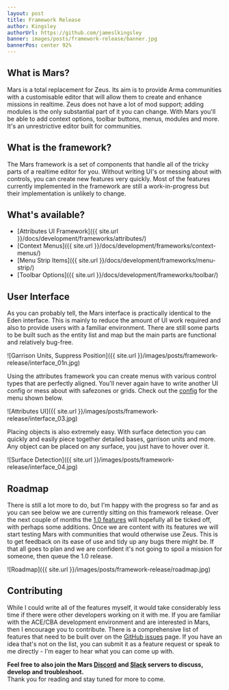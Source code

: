 ```yaml
---
layout: post
title: Framework Release
author: Kingsley
authorUrl: https://github.com/jameslkingsley
banner: images/posts/framework-release/banner.jpg
bannerPos: center 92%
---
```


## What is Mars?
Mars is a total replacement for Zeus. Its aim is to provide Arma communities with a customisable editor that will allow them to create and enhance missions in realtime. Zeus does not have a lot of mod support; adding modules is the only substantial part of it you can change. With Mars you'll be able to add context options, toolbar buttons, menus, modules and more. It's an unrestrictive editor built for communities.

## What is the framework?
The Mars framework is a set of components that handle all of the tricky parts of a realtime editor for you. Without writing UI's or messing about with controls, you can create new features very quickly. Most of the features currently implemented in the framework are still a work-in-progress but their implementation is unlikely to change.

## What's available?
* [Attributes UI Framework]({{ site.url }}/docs/development/frameworks/attributes/)
* [Context Menus]({{ site.url }}/docs/development/frameworks/context-menus/)
* [Menu Strip Items]({{ site.url }}/docs/development/frameworks/menu-strip/)
* [Toolbar Options]({{ site.url }}/docs/development/frameworks/toolbar/)

## User Interface
As you can probably tell, the Mars interface is practically identical to the Eden interface. This is mainly to reduce the amount of UI work required and also to provide users with a familiar environment. There are still some parts to be built such as the entity list and map but the main parts are functional and relatively bug-free.

![Garrison Units, Suppress Position]({{ site.url }}/images/posts/framework-release/interface_01n.jpg)

Using the attributes framework you can create menus with various control types that are perfectly aligned. You'll never again have to write another UI config or mess about with safezones or grids. Check out the [config](https://github.com/marseditor/mars/blob/master/addons/editor/CfgAttributes.hpp) for the menu shown below.

![Attributes UI]({{ site.url }}/images/posts/framework-release/interface_03.jpg)

Placing objects is also extremely easy. With surface detection you can quickly and easily piece together detailed bases, garrison units and more. Any object can be placed on any surface, you just have to hover over it.

![Surface Detection]({{ site.url }}/images/posts/framework-release/interface_04.jpg)

## Roadmap
There is still a lot more to do, but I'm happy with the progress so far and as you can see below we are currently sitting on this framework release. Over the next couple of months the [1.0 features](https://github.com/marseditor/mars/issues/1) will hopefully all be ticked off, with perhaps some additions. Once we are content with its features we will start testing Mars with communities that would otherwise use Zeus. This is to get feedback on its ease of use and tidy up any bugs there might be. If that all goes to plan and we are confident it's not going to spoil a mission for someone, then queue the 1.0 release.

![Roadmap]({{ site.url }}/images/posts/framework-release/roadmap.jpg)

## Contributing
While I could write all of the features myself, it would take considerably less time if there were other developers working on it with me. If you are familiar with the ACE/CBA development environment and are interested in Mars, then I encourage you to contribute. There is a comprehensive list of features that need to be built over on the [GitHub issues](https://github.com/marseditor/mars/issues/1) page. If you have an idea that's not on the list, you can submit it as a feature request or speak to me directly - I'm eager to hear what you can come up with.

**Feel free to also join the Mars [Discord](https://discord.gg/0vfzEmmrAOu1T2uk) and [Slack](https://mars-slackin.herokuapp.com/) servers to discuss, develop and troubleshoot.**
<br />Thank you for reading and stay tuned for more to come.
